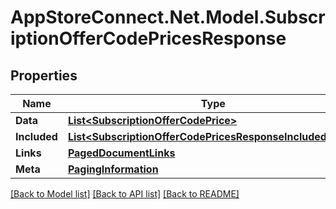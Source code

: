 # AppStoreConnect.Net.Model.SubscriptionOfferCodePricesResponse

## Properties

Name | Type | Description | Notes
------------ | ------------- | ------------- | -------------
**Data** | [**List&lt;SubscriptionOfferCodePrice&gt;**](SubscriptionOfferCodePrice.md) |  | 
**Included** | [**List&lt;SubscriptionOfferCodePricesResponseIncludedInner&gt;**](SubscriptionOfferCodePricesResponseIncludedInner.md) |  | [optional] 
**Links** | [**PagedDocumentLinks**](PagedDocumentLinks.md) |  | 
**Meta** | [**PagingInformation**](PagingInformation.md) |  | [optional] 

[[Back to Model list]](../README.md#documentation-for-models) [[Back to API list]](../README.md#documentation-for-api-endpoints) [[Back to README]](../README.md)

